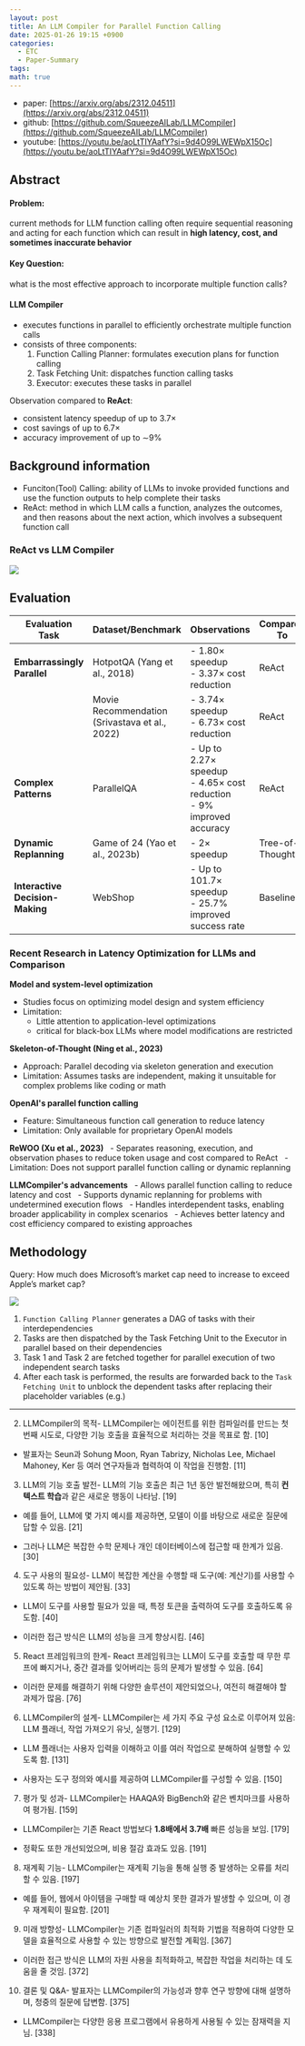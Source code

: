 ```yaml
---
layout: post
title: An LLM Compiler for Parallel Function Calling
date: 2025-01-26 19:15 +0900
categories:
  - ETC
  - Paper-Summary
tags: 
math: true
---
```

- paper: [https://arxiv.org/abs/2312.04511](https://arxiv.org/abs/2312.04511)
- github: [https://github.com/SqueezeAILab/LLMCompiler](https://github.com/SqueezeAILab/LLMCompiler)
- youtube: [https://youtu.be/aoLtTIYAafY?si=9d4O99LWEWpX15Oc](https://youtu.be/aoLtTIYAafY?si=9d4O99LWEWpX15Oc)

## Abstract

#### **Problem**: 
current methods for LLM function calling often require sequential reasoning and acting for each function which can result in **high latency, cost, and sometimes inaccurate behavior**

#### Key Question: 
what is the most effective approach to incorporate multiple function calls?


#### LLM Compiler
- executes functions in parallel to efficiently orchestrate multiple function calls
- consists of three components:
  1. Function Calling Planner: formulates execution plans for function calling
  2. Task Fetching Unit: dispatches function calling tasks
  3. Executor: executes these tasks in parallel

Observation compared to **ReAct**:
- consistent latency speedup of up to 3.7×
- cost savings of up to 6.7×
- accuracy improvement of up to ∼9%



## Background information

- Funciton(Tool) Calling: ability of LLMs to invoke provided functions and use the function outputs to help complete their tasks
- ReAct: method in which LLM calls a function, analyzes the outcomes, and then reasons about the next action, which involves a subsequent function call



### ReAct vs LLM Compiler

![](https://i.imgur.com/MXtRn9V.png)


## Evaluation

| **Evaluation Task**             | **Dataset/Benchmark**                          | **Observations**                                                          | **Compared To**  |
| ------------------------------- | ---------------------------------------------- | ------------------------------------------------------------------------- | ---------------- |
| **Embarrassingly Parallel**     | HotpotQA (Yang et al., 2018)                   | - 1.80× speedup<br>- 3.37× cost reduction                                 | ReAct            |
|                                 | Movie Recommendation (Srivastava et al., 2022) | - 3.74× speedup<br>- 6.73× cost reduction                                 | ReAct            |
| **Complex Patterns**            | ParallelQA                                     | - Up to 2.27× speedup<br>- 4.65× cost reduction<br>- 9% improved accuracy | ReAct            |
| **Dynamic Replanning**          | Game of 24 (Yao et al., 2023b)                 | - 2× speedup                                                              | Tree-of-Thoughts |
| **Interactive Decision-Making** | WebShop                                        | - Up to 101.7× speedup<br>- 25.7% improved success rate                   | Baselines        |

### Recent Research in Latency Optimization for LLMs and Comparison

**Model and system-level optimization**
  - Studies focus on optimizing model design and system efficiency
  - Limitation: 
	  - Little attention to application-level optimizations
	  - critical for black-box LLMs where model modifications are restricted

**Skeleton-of-Thought (Ning et al., 2023)**
  - Approach: Parallel decoding via skeleton generation and execution
  - Limitation: Assumes tasks are independent, making it unsuitable for complex problems like coding or math

**OpenAI's parallel function calling**
  - Feature: Simultaneous function call generation to reduce latency
  - Limitation: Only available for proprietary OpenAI models

**ReWOO (Xu et al., 2023)**
  - Separates reasoning, execution, and observation phases to reduce token usage and cost compared to ReAct
  - Limitation: Does not support parallel function calling or dynamic replanning

**LLMCompiler's advancements**
  - Allows parallel function calling to reduce latency and cost
  - Supports dynamic replanning for problems with undetermined execution flows
  - Handles interdependent tasks, enabling broader applicability in complex scenarios
  - Achieves better latency and cost efficiency compared to existing approaches



## Methodology

Query: How much does Microsoft’s market cap need to increase to exceed Apple’s market cap?


![](https://i.imgur.com/xOrVoXe.png)


1. `Function Calling Planner` generates a DAG of tasks with their interdependencies
2. Tasks are then dispatched by the Task Fetching Unit to the Executor in parallel based on their dependencies
3. Task 1 and Task 2 are fetched together for parallel execution of two independent search tasks
4. After each task is performed, the results are forwarded back to the `Task Fetching Unit` to unblock the dependent tasks after replacing their placeholder variables (e.g.)


---

2. LLMCompiler의 목적- LLMCompiler는 에이전트를 위한 컴파일러를 만드는 첫 번째 시도로, 다양한 기능 호출을 효율적으로 처리하는 것을 목표로 함. [10]
    
- 발표자는 Seun과 Sohung Moon, Ryan Tabrizy, Nicholas Lee, Michael Mahoney, Ker 등 여러 연구자들과 협력하여 이 작업을 진행함. [11]
    

3. LLM의 기능 호출 발전- LLM의 기능 호출은 최근 1년 동안 발전해왔으며, 특히 **컨텍스트 학습**과 같은 새로운 행동이 나타남. [19]
    
- 예를 들어, LLM에 몇 가지 예시를 제공하면, 모델이 이를 바탕으로 새로운 질문에 답할 수 있음. [21]
    
- 그러나 LLM은 복잡한 수학 문제나 개인 데이터베이스에 접근할 때 한계가 있음. [30]
    

4. 도구 사용의 필요성- LLM이 복잡한 계산을 수행할 때 도구(예: 계산기)를 사용할 수 있도록 하는 방법이 제안됨. [33]
    
- LLM이 도구를 사용할 필요가 있을 때, 특정 토큰을 출력하여 도구를 호출하도록 유도함. [40]
    
- 이러한 접근 방식은 LLM의 성능을 크게 향상시킴. [46]
    

5. React 프레임워크의 한계- React 프레임워크는 LLM이 도구를 호출할 때 무한 루프에 빠지거나, 중간 결과를 잊어버리는 등의 문제가 발생할 수 있음. [64]
    
- 이러한 문제를 해결하기 위해 다양한 솔루션이 제안되었으나, 여전히 해결해야 할 과제가 많음. [76]
    

6. LLMCompiler의 설계- LLMCompiler는 세 가지 주요 구성 요소로 이루어져 있음: LLM 플래너, 작업 가져오기 유닛, 실행기. [129]
    
- LLM 플래너는 사용자 입력을 이해하고 이를 여러 작업으로 분해하여 실행할 수 있도록 함. [131]
    
- 사용자는 도구 정의와 예시를 제공하여 LLMCompiler를 구성할 수 있음. [150]
    

7. 평가 및 성과- LLMCompiler는 HAAQA와 BigBench와 같은 벤치마크를 사용하여 평가됨. [159]
    
- LLMCompiler는 기존 React 방법보다 **1.8배에서 3.7배** 빠른 성능을 보임. [179]
    
- 정확도 또한 개선되었으며, 비용 절감 효과도 있음. [191]
    

8. 재계획 기능- LLMCompiler는 재계획 기능을 통해 실행 중 발생하는 오류를 처리할 수 있음. [197]
    
- 예를 들어, 웹에서 아이템을 구매할 때 예상치 못한 결과가 발생할 수 있으며, 이 경우 재계획이 필요함. [201]
    

9. 미래 방향성- LLMCompiler는 기존 컴파일러의 최적화 기법을 적용하여 다양한 모델을 효율적으로 사용할 수 있는 방향으로 발전할 계획임. [367]
    
- 이러한 접근 방식은 LLM의 자원 사용을 최적화하고, 복잡한 작업을 처리하는 데 도움을 줄 것임. [372]
    

10. 결론 및 Q&A- 발표자는 LLMCompiler의 가능성과 향후 연구 방향에 대해 설명하며, 청중의 질문에 답변함. [375]
    
- LLMCompiler는 다양한 응용 프로그램에서 유용하게 사용될 수 있는 잠재력을 지님. [338]